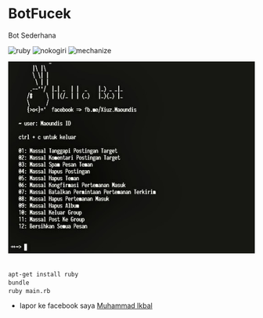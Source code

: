 # BotFucek
Bot Sederhana

![ruby](https://img.shields.io/badge/ruby-dev-purple "ruby")
![nokogiri](https://img.shields.io/badge/nokogiri-1.8.1-green "nokogiri -v 1.8.1")
![mechanize](https://img.shields.io/badge/mechanize-2.7.6-green "mechanize -v 2.7.6")

![menu](Screenshot-bot.jpg "menu")
```bash

apt-get install ruby
bundle
ruby main.rb

```

+ lapor ke facebook saya <a href="https://fb.me/Xiuz.Maoundis">Muhammad Ikbal</a>
